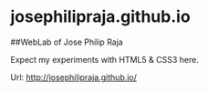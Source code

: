 josephilipraja.github.io
========================

##WebLab of Jose Philip Raja

Expect my experiments with HTML5 & CSS3 here.

Url: http://josephilipraja.github.io/
